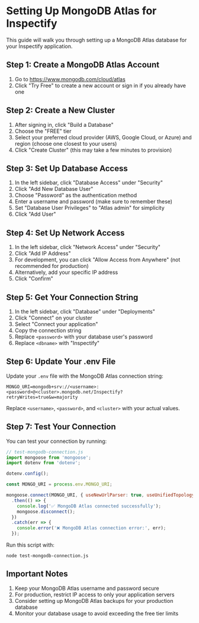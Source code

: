 # Setting Up MongoDB Atlas for Inspectify

This guide will walk you through setting up a MongoDB Atlas database for your Inspectify application.

## Step 1: Create a MongoDB Atlas Account

1. Go to https://www.mongodb.com/cloud/atlas
2. Click "Try Free" to create a new account or sign in if you already have one

## Step 2: Create a New Cluster

1. After signing in, click "Build a Database"
2. Choose the "FREE" tier
3. Select your preferred cloud provider (AWS, Google Cloud, or Azure) and region (choose one closest to your users)
4. Click "Create Cluster" (this may take a few minutes to provision)

## Step 3: Set Up Database Access

1. In the left sidebar, click "Database Access" under "Security"
2. Click "Add New Database User"
3. Choose "Password" as the authentication method
4. Enter a username and password (make sure to remember these)
5. Set "Database User Privileges" to "Atlas admin" for simplicity
6. Click "Add User"

## Step 4: Set Up Network Access

1. In the left sidebar, click "Network Access" under "Security"
2. Click "Add IP Address"
3. For development, you can click "Allow Access from Anywhere" (not recommended for production)
4. Alternatively, add your specific IP address
5. Click "Confirm"

## Step 5: Get Your Connection String

1. In the left sidebar, click "Database" under "Deployments"
2. Click "Connect" on your cluster
3. Select "Connect your application"
4. Copy the connection string
5. Replace `<password>` with your database user's password
6. Replace `<dbname>` with "Inspectify"

## Step 6: Update Your .env File

Update your `.env` file with the MongoDB Atlas connection string:

```
MONGO_URI=mongodb+srv://<username>:<password>@<cluster>.mongodb.net/Inspectify?retryWrites=true&w=majority
```

Replace `<username>`, `<password>`, and `<cluster>` with your actual values.

## Step 7: Test Your Connection

You can test your connection by running:

```javascript
// test-mongodb-connection.js
import mongoose from 'mongoose';
import dotenv from 'dotenv';

dotenv.config();

const MONGO_URI = process.env.MONGO_URI;

mongoose.connect(MONGO_URI, { useNewUrlParser: true, useUnifiedTopology: true })
  .then(() => {
    console.log('✅ MongoDB Atlas connected successfully');
    mongoose.disconnect();
  })
  .catch(err => {
    console.error('❌ MongoDB Atlas connection error:', err);
  });
```

Run this script with:

```
node test-mongodb-connection.js
```

## Important Notes

1. Keep your MongoDB Atlas username and password secure
2. For production, restrict IP access to only your application servers
3. Consider setting up MongoDB Atlas backups for your production database
4. Monitor your database usage to avoid exceeding the free tier limits